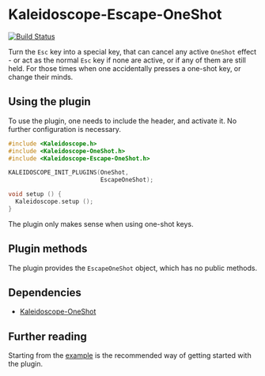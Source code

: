 # Kaleidoscope-Escape-OneShot

[![Build Status][travis:image]][travis:status]

 [travis:image]: https://travis-ci.org/keyboardio/Kaleidoscope-Escape-OneShot.svg?branch=master
 [travis:status]: https://travis-ci.org/keyboardio/Kaleidoscope-Escape-OneShot

Turn the `Esc` key into a special key, that can cancel any active `OneShot`
effect - or act as the normal `Esc` key if none are active, or if any of them
are still held. For those times when one accidentally presses a one-shot key, or
change their minds.

## Using the plugin

To use the plugin, one needs to include the header, and activate it. No further
configuration is necessary.

```c++
#include <Kaleidoscope.h>
#include <Kaleidoscope-OneShot.h>
#include <Kaleidoscope-Escape-OneShot.h>

KALEIDOSCOPE_INIT_PLUGINS(OneShot,
                          EscapeOneShot);

void setup () {
  Kaleidoscope.setup ();
}
```

The plugin only makes sense when using one-shot keys.

## Plugin methods

The plugin provides the `EscapeOneShot` object, which has no public methods.

## Dependencies

* [Kaleidoscope-OneShot](https://github.com/keyboardio/Kaleidoscope-OneShot)

## Further reading

Starting from the [example][plugin:example] is the recommended way of getting
started with the plugin.

 [plugin:example]: https://github.com/keyboardio/Kaleidoscope-Escape-OneShot/blob/master/examples/Escape-OneShot/Escape-OneShot.ino
